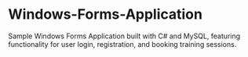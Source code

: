 # Windows-Forms-Application
Sample Windows Forms Application built with C# and MySQL, featuring functionality for user login, registration, and booking training sessions.
